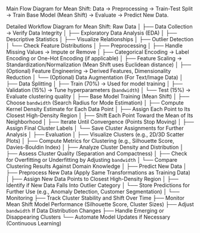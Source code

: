 Main Flow Diagram for Mean Shift:
Data → Preprocessing → Train-Test Split → Train Base Model (Mean Shift) → Evaluate → Predict New Data.

Detailed Workflow Diagram for Mean Shift:
Raw Data
│
├── Data Collection → Verify Data Integrity
│
├── Exploratory Data Analysis (EDA)
│   ├── Descriptive Statistics
│   ├── Visualize Relationships
│   ├── Outlier Detection
│   └── Check Feature Distributions
│
├── Preprocessing
│   ├── Handle Missing Values → Impute or Remove
│   ├── Categorical Encoding → Label Encoding or One-Hot Encoding (if applicable)
│   ├── Feature Scaling → Standardization/Normalization (Mean Shift uses Euclidean distance)
│   ├── (Optional) Feature Engineering → Derived Features, Dimensionality Reduction
│   └── (Optional) Data Augmentation (For Text/Image Data)
│
├── Data Splitting
│   ├── Train (70%) → Used for model training
│   ├── Validation (15%) → Tune hyperparameters (`bandwidth`)
│   └── Test (15%) → Evaluate clustering quality
│
├── Base Model Training (Mean Shift)
│   ├── Choose `bandwidth` (Search Radius for Mode Estimation)
│   ├── Compute Kernel Density Estimate for Each Data Point
│   ├── Assign Each Point to Its Closest High-Density Region
│   ├── Shift Each Point Toward the Mean of Its Neighborhood
│   ├── Iterate Until Convergence (Points Stop Moving)
│   ├── Assign Final Cluster Labels
│   └── Save Cluster Assignments for Further Analysis
│
├── Evaluation
│   ├── Visualize Clusters (e.g., 2D/3D Scatter Plots)
│   ├── Compute Metrics for Clustering (e.g., Silhouette Score, Davies-Bouldin Index)
│   ├── Analyze Cluster Density and Distribution
│   ├── Assess Cluster Quality (Separation and Compactness)
│   ├── Check for Overfitting or Underfitting by Adjusting `bandwidth`
│   └── Compare Clustering Results Against Domain Knowledge
│
├── Predict New Data
│   ├── Preprocess New Data (Apply Same Transformations as Training Data)
│   ├── Assign New Data Points to Closest High-Density Region
│   ├── Identify if New Data Falls Into Outlier Category
│   └── Store Predictions for Further Use (e.g., Anomaly Detection, Customer Segmentation)
│
└── Monitoring
    ├── Track Cluster Stability and Shift Over Time
    ├── Monitor Mean Shift Model Performance (Silhouette Score, Cluster Sizes)
    ├── Adjust `bandwidth` If Data Distribution Changes
    ├── Handle Emerging or Disappearing Clusters
    └── Automate Model Updates if Necessary (Continuous Learning)